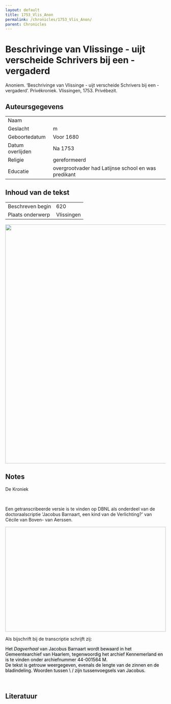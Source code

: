 ```yaml
---
layout: default
title: 1753_Vlis_Anon
permalink: /chronicles/1753_Vlis_Anon/
parent: Chronicles
--- 
```



# Beschrivinge van Vlissinge - uijt verscheide Schrivers bij een - vergaderd 

Anoniem. ‘Beschrivinge van Vlissinge - uijt verscheide Schrivers bij een - vergaderd’. Privékroniek. Vlissingen, 1753. Privébezit. 

## Auteursgegevens 

| | | 
| --------------- | --------------- | 
| Naam |   | 
| Geslacht | m | 
 | Geboortedatum | Voor 1680 | 
| Datum overlijden | Na 1753 | 
| Religie | gereformeerd | 
| Educatie | overgrootvader had Latijnse school en was predikant | 

## Inhoud van de tekst 

| | | 
| --------------- | --------------- | 
| Beschreven begin | 620 | 
| Plaats onderwerp | Vlissingen | 

[<img src="..\..\barplots_chronicles\1753_Vlis_Anon.jpg" width="750"/>](..\..\barplots_chronicles\1753_Vlis_Anon.jpg) 

## Notes 

<div data-schema-version="8"><p>De Kroniek</p>
<p>&nbsp;</p>
<p>Een getranscribeerde versie is te vinden op DBNL als onderdeel van de doctoraalscriptie 'Jacobus Barnaart, een kind van de Verlichting?' van Cécile van Boven- van Aerssen.</p>
<p><img alt="" data-attachment-key="XMKBAG3I" width="606" height="329"></p>
<p>Als bijschrift bij de transcriptie schrijft zij:</p>
<p><span style="color: #000000"><span style="background-color: #f3f4f5">Het&nbsp;</span></span><em><span style="color: #000000"><span style="background-color: #f3f4f5">Dagverhaal</span></span></em><span style="color: #000000"><span style="background-color: #f3f4f5">&nbsp;van Jacobus Barnaart wordt bewaard in het Gemeentearchief van Haarlem, tegenwoordig het archief Kennemerland en is te vinden onder archiefnummer 44-001564 M.<br>De tekst is getrouw weergegeven, evenals de lengte van de zinnen en de bladindeling. Woorden tussen \ / zijn tussenvoegsels van Jacobus.</span></span></p>
<p>&nbsp;</p>
</div> 

## Literatuur 


